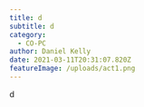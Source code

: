 ```yaml
---
title: d
subtitle: d
category:
  - CO-PC
author: Daniel Kelly
date: 2021-03-11T20:31:07.820Z
featureImage: /uploads/act1.png
---
```

d